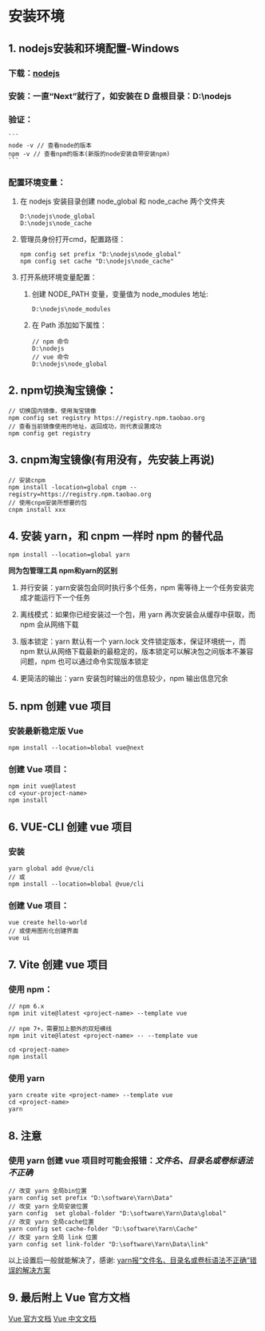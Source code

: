 # 安装环境

## 1. nodejs安装和环境配置-Windows

### 下载：[nodejs](https://nodejs.org/en/)

### 安装：一直“Next”就行了，如安装在 D 盘根目录：D:\nodejs

### 验证：

    ```
    node -v // 查看node的版本
    npm -v // 查看npm的版本(新版的node安装自带安装npm)
    ```

### 配置环境变量：

1.  在 nodejs 安装目录创建 node_global 和 node_cache 两个文件夹

    ```
    D:\nodejs\node_global
    D:\nodejs\node_cache
    ```

2.  管理员身份打开cmd，配置路径：

    ```
    npm config set prefix "D:\nodejs\node_global"
    npm config set cache "D:\nodejs\node_cache"
    ```

3.  打开系统环境变量配置：

    1) 创建 NODE_PATH 变量，变量值为 node_modules 地址:
    
        ```
        D:\nodejs\node_modules
        ```

    2) 在 Path 添加如下属性：

        ```
        // npm 命令
        D:\nodejs
        // vue 命令
        D:\nodejs\node_global
        ```

## 2. npm切换淘宝镜像：

```
// 切换国内镜像，使用淘宝镜像
npm config set registry https://registry.npm.taobao.org
// 查看当前镜像使用的地址，返回成功，则代表设置成功
npm config get registry
```

## 3. cnpm淘宝镜像(有用没有，先安装上再说)

```
// 安装cnpm
npm install -location=global cnpm --registry=https://registry.npm.taobao.org
// 使用cnpm安装所想要的包
cnpm install xxx
```

## 4. 安装 yarn，和 cnpm 一样时 npm 的替代品

```
npm install --location=global yarn
```

**同为包管理工具 npm和yarn的区别**

1. 并行安装：yarn安装包会同时执行多个任务，npm 需等待上一个任务安装完成才能运行下一个任务
        
2. 离线模式：如果你已经安装过一个包，用 yarn 再次安装会从缓存中获取，而 npm 会从网络下载

3. 版本锁定：yarn 默认有一个 yarn.lock 文件锁定版本，保证环境统一，而 npm 默认从网络下载最新的最稳定的，版本锁定可以解决包之间版本不兼容问题，npm 也可以通过命令实现版本锁定

4. 更简洁的输出：yarn 安装包时输出的信息较少，npm 输出信息冗余

## 5. npm 创建 vue 项目

### 安装最新稳定版 Vue

```
npm install --location=blobal vue@next
```

### 创建 Vue 项目：

```
npm init vue@latest
cd <your-project-name>
npm install
```

## 6. VUE-CLI 创建 vue 项目

### 安装

```
yarn global add @vue/cli
// 或
npm install --location=blobal @vue/cli
```

### 创建 Vue 项目：

```
vue create hello-world
// 或使用图形化创建界面
vue ui
```

## 7. Vite 创建 vue 项目

### 使用 npm：

```
// npm 6.x
npm init vite@latest <project-name> --template vue

// npm 7+，需要加上额外的双短横线 
npm init vite@latest <project-name> -- --template vue

cd <project-name>
npm install
```

### 使用 yarn

```
yarn create vite <project-name> --template vue
cd <project-name>
yarn
```

## 8. 注意

### 使用 yarn 创建 vue 项目时可能会报错：*文件名、目录名或卷标语法不正确*

```
// 改变 yarn 全局bin位置
yarn config set prefix "D:\software\Yarn\Data"
// 改变 yarn 全局安装位置
yarn config  set global-folder "D:\software\Yarn\Data\global"
// 改变 yarn 全局cache位置
yarn config set cache-folder "D:\software\Yarn\Cache"
// 改变 yarn 全局 link 位置
yarn config set link-folder "D:\software\Yarn\Data\link"
```

以上设置后一般就能解决了，感谢: [yarn报“文件名、目录名或卷标语法不正确”错误的解决方案](https://juejin.cn/post/6844904111570190349)

## 9. 最后附上 Vue 官方文档

[Vue 官方文档](https://vuejs.org/guide/quick-start.html)
[Vue 中文文档](https://v3.cn.vuejs.org/guide/installation.html)
